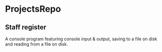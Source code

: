 # ProjectsRepo

## Staff register
A console program featuring console input & output, saving to a file on disk and reading from a file on disk.
